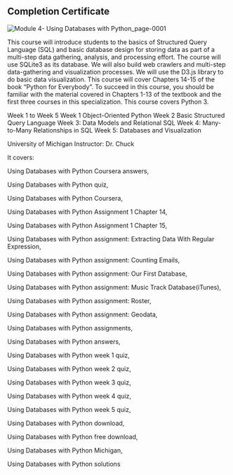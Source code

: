 ## Completion Certificate

![Module 4- Using Databases with Python_page-0001](https://github.com/Sayan-Dutta-1/Using-Databases-With-Python----Coursera/assets/113238898/4c36bcf8-6ffc-46f8-8202-85ce78bffe8a)

This course will introduce students to the basics of Structured Query Language (SQL) and basic database design for storing data as part of a multi-step data gathering, analysis, and processing effort.  The course will use SQLite3 as its database.  We will also build web crawlers and multi-step data-gathering and visualization processes.  We will use the D3.js library to do basic data visualization.  This course will cover Chapters 14-15 of the book “Python for Everybody”. To succeed in this course, you should be familiar with the material covered in Chapters 1-13 of the textbook and the first three courses in this specialization. This course covers Python 3.

Week 1 to Week 5
Week 1 Object-Oriented Python
Week 2 Basic Structured Query Language
Week 3: Data Models and Relational SQL
Week 4: Many-to-Many Relationships in SQL
Week 5: Databases and Visualization

University of Michigan
Instructor: Dr. Chuck


It covers:

Using Databases with Python Coursera answers,

Using Databases with Python quiz,

Using Databases with Python Coursera,

Using Databases with Python Assignment 1 Chapter 14,

Using Databases with Python Assignment 1 Chapter 15,

Using Databases with Python assignment: Extracting Data With Regular Expression,

Using Databases with Python assignment: Counting Emails,

Using Databases with Python assignment: Our First Database,

Using Databases with Python assignment: Music Track Database(iTunes),

Using Databases with Python assignment: Roster,

Using Databases with Python assignment: Geodata,

Using Databases with Python assignments,

Using Databases with Python answers,

Using Databases with Python week 1 quiz,

Using Databases with Python week 2 quiz,

Using Databases with Python week 3 quiz,

Using Databases with Python week 4 quiz,

Using Databases with Python week 5 quiz,

Using Databases with Python download,

Using Databases with Python free download,

Using Databases with Python Michigan,

Using Databases with Python solutions
